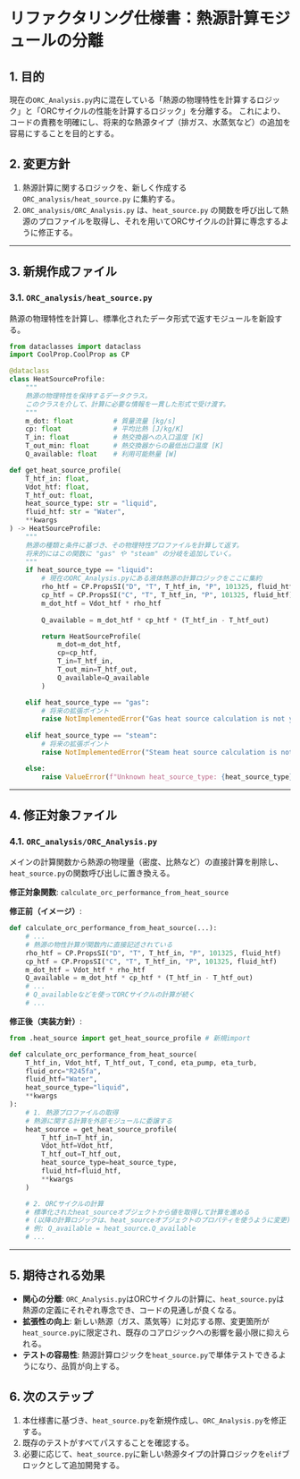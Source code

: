 # リファクタリング仕様書：熱源計算モジュールの分離

## 1. 目的

現在の`ORC_Analysis.py`内に混在している「熱源の物理特性を計算するロジック」と「ORCサイクルの性能を計算するロジック」を分離する。
これにより、コードの責務を明確にし、将来的な熱源タイプ（排ガス、水蒸気など）の追加を容易にすることを目的とする。

## 2. 変更方針

1.  熱源計算に関するロジックを、新しく作成する `ORC_analysis/heat_source.py` に集約する。
2.  `ORC_analysis/ORC_Analysis.py` は、`heat_source.py` の関数を呼び出して熱源のプロファイルを取得し、それを用いてORCサイクルの計算に専念するように修正する。

---

## 3. 新規作成ファイル

### 3.1. `ORC_analysis/heat_source.py`

熱源の物理特性を計算し、標準化されたデータ形式で返すモジュールを新設する。

```python
from dataclasses import dataclass
import CoolProp.CoolProp as CP

@dataclass
class HeatSourceProfile:
    """
    熱源の物理特性を保持するデータクラス。
    このクラスを介して、計算に必要な情報を一貫した形式で受け渡す。
    """
    m_dot: float          # 質量流量 [kg/s]
    cp: float             # 平均比熱 [J/kg/K]
    T_in: float           # 熱交換器への入口温度 [K]
    T_out_min: float      # 熱交換器からの最低出口温度 [K]
    Q_available: float    # 利用可能熱量 [W]

def get_heat_source_profile(
    T_htf_in: float,
    Vdot_htf: float,
    T_htf_out: float,
    heat_source_type: str = "liquid",
    fluid_htf: str = "Water",
    **kwargs
) -> HeatSourceProfile:
    """
    熱源の種類と条件に基づき、その物理特性プロファイルを計算して返す。
    将来的にはこの関数に "gas" や "steam" の分岐を追加していく。
    """
    if heat_source_type == "liquid":
        # 現在のORC_Analysis.pyにある液体熱源の計算ロジックをここに集約
        rho_htf = CP.PropsSI("D", "T", T_htf_in, "P", 101325, fluid_htf)
        cp_htf = CP.PropsSI("C", "T", T_htf_in, "P", 101325, fluid_htf)
        m_dot_htf = Vdot_htf * rho_htf
        
        Q_available = m_dot_htf * cp_htf * (T_htf_in - T_htf_out)

        return HeatSourceProfile(
            m_dot=m_dot_htf,
            cp=cp_htf,
            T_in=T_htf_in,
            T_out_min=T_htf_out,
            Q_available=Q_available
        )

    elif heat_source_type == "gas":
        # 将来の拡張ポイント
        raise NotImplementedError("Gas heat source calculation is not yet implemented.")
        
    elif heat_source_type == "steam":
        # 将来の拡張ポイント
        raise NotImplementedError("Steam heat source calculation is not yet implemented.")

    else:
        raise ValueError(f"Unknown heat_source_type: {heat_source_type}")
```

---

## 4. 修正対象ファイル

### 4.1. `ORC_analysis/ORC_Analysis.py`

メインの計算関数から熱源の物理量（密度、比熱など）の直接計算を削除し、`heat_source.py`の関数呼び出しに置き換える。

**修正対象関数**: `calculate_orc_performance_from_heat_source`

**修正前（イメージ）**:
```python
def calculate_orc_performance_from_heat_source(...):
    # ...
    # 熱源の物性計算が関数内に直接記述されている
    rho_htf = CP.PropsSI("D", "T", T_htf_in, "P", 101325, fluid_htf)
    cp_htf = CP.PropsSI("C", "T", T_htf_in, "P", 101325, fluid_htf)
    m_dot_htf = Vdot_htf * rho_htf
    Q_available = m_dot_htf * cp_htf * (T_htf_in - T_htf_out)
    # ...
    # Q_availableなどを使ってORCサイクルの計算が続く
    # ...
```

**修正後（実装方針）**:
```python
from .heat_source import get_heat_source_profile # 新規import

def calculate_orc_performance_from_heat_source(
    T_htf_in, Vdot_htf, T_htf_out, T_cond, eta_pump, eta_turb,
    fluid_orc="R245fa",
    fluid_htf="Water",
    heat_source_type="liquid",
    **kwargs
):
    # 1. 熱源プロファイルの取得
    # 熱源に関する計算を外部モジュールに委譲する
    heat_source = get_heat_source_profile(
        T_htf_in=T_htf_in,
        Vdot_htf=Vdot_htf,
        T_htf_out=T_htf_out,
        heat_source_type=heat_source_type,
        fluid_htf=fluid_htf,
        **kwargs
    )

    # 2. ORCサイクルの計算
    # 標準化されたheat_sourceオブジェクトから値を取得して計算を進める
    # (以降の計算ロジックは、heat_sourceオブジェクトのプロパティを使うように変更)
    # 例: Q_available = heat_source.Q_available
    # ...
```

---

## 5. 期待される効果

-   **関心の分離**: `ORC_Analysis.py`はORCサイクルの計算に、`heat_source.py`は熱源の定義にそれぞれ専念でき、コードの見通しが良くなる。
-   **拡張性の向上**: 新しい熱源（ガス、蒸気等）に対応する際、変更箇所が`heat_source.py`に限定され、既存のコアロジックへの影響を最小限に抑えられる。
-   **テストの容易性**: 熱源計算ロジックを`heat_source.py`で単体テストできるようになり、品質が向上する。

## 6. 次のステップ

1.  本仕様書に基づき、`heat_source.py`を新規作成し、`ORC_Analysis.py`を修正する。
2.  既存のテストがすべてパスすることを確認する。
3.  必要に応じて、`heat_source.py`に新しい熱源タイプの計算ロジックを`elif`ブロックとして追加開発する。

